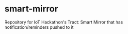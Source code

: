 # smart-mirror
Repository for IoT Hackathon's Tract: Smart Mirror that has notification/reminders pushed to it
